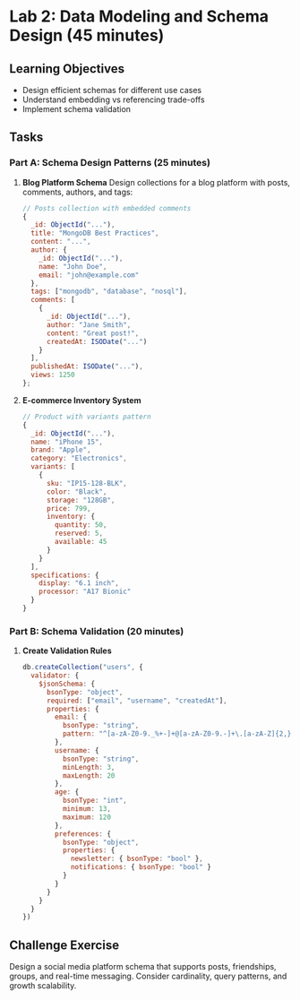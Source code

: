 # Lab 2: Data Modeling and Schema Design (45 minutes)

## Learning Objectives
- Design efficient schemas for different use cases
- Understand embedding vs referencing trade-offs
- Implement schema validation

## Tasks

### Part A: Schema Design Patterns (25 minutes)
1. **Blog Platform Schema**
   Design collections for a blog platform with posts, comments, authors, and tags:
   ```javascript
   // Posts collection with embedded comments
   {
     _id: ObjectId("..."),
     title: "MongoDB Best Practices",
     content: "...",
     author: {
       _id: ObjectId("..."),
       name: "John Doe",
       email: "john@example.com"
     },
     tags: ["mongodb", "database", "nosql"],
     comments: [
       {
         _id: ObjectId("..."),
         author: "Jane Smith",
         content: "Great post!",
         createdAt: ISODate("...")
       }
     ],
     publishedAt: ISODate("..."),
     views: 1250
   };
   ```

2. **E-commerce Inventory System**
   ```javascript
   // Product with variants pattern
   {
     _id: ObjectId("..."),
     name: "iPhone 15",
     brand: "Apple",
     category: "Electronics",
     variants: [
       {
         sku: "IP15-128-BLK",
         color: "Black",
         storage: "128GB",
         price: 799,
         inventory: {
           quantity: 50,
           reserved: 5,
           available: 45
         }
       }
     ],
     specifications: {
       display: "6.1 inch",
       processor: "A17 Bionic"
     }
   }
   ```

### Part B: Schema Validation (20 minutes)
1. **Create Validation Rules**
   ```javascript
   db.createCollection("users", {
     validator: {
       $jsonSchema: {
         bsonType: "object",
         required: ["email", "username", "createdAt"],
         properties: {
           email: {
             bsonType: "string",
             pattern: "^[a-zA-Z0-9._%+-]+@[a-zA-Z0-9.-]+\.[a-zA-Z]{2,}$"
           },
           username: {
             bsonType: "string",
             minLength: 3,
             maxLength: 20
           },
           age: {
             bsonType: "int",
             minimum: 13,
             maximum: 120
           },
           preferences: {
             bsonType: "object",
             properties: {
               newsletter: { bsonType: "bool" },
               notifications: { bsonType: "bool" }
             }
           }
         }
       }
     }
   })
   ```

## Challenge Exercise
Design a social media platform schema that supports posts, friendships, groups, and real-time messaging. Consider cardinality, query patterns, and growth scalability.